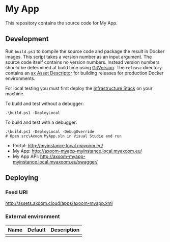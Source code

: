 # My App

This repository contains the source code for My App.

## Development

Run `build.ps1` to compile the source code and package the result in Docker images.
This script takes a version number as an input argument. The source code itself contains no version numbers. Instead version numbers should be determined at build time using [GitVersion](http://gitversion.readthedocs.io/).
The `release` directory contains an [ax Asset Descriptor](https://tfs.inside-axoom.org/tfs/axoom/axoom/_git/Axoom.Provisioning?_a=readme&fullScreen=true) for building releases for production Docker environments.

For local testing you must first deploy the [Infrastructure Stack](https://tfs.inside-axoom.org/tfs/axoom/axoom/_git/Axoom.Platform.Stacks.Infrastructure) on your machine.

To build and test without a debugger:

    .\build.ps1 -DeployLocal

To build and test with a debugger:

    .\build.ps1 -DeployLocal -DebugOverride
    # Open src\Axoom.MyApp.sln in Visual Studio and run

 * Portal: http://myinstance.local.mayoom.eu/
 * My App: http://axoom-myapp-myinstance.local.myaxoom.eu/
 * My App API: http://axoom-myapp-myinstance.local.myaxoom.eu/swagger/

## Deploying

### Feed URI

http://assets.axoom.cloud/apps/axoom-myapp.xml

### External environment

| Name | Default | Description |
| ---- | ------- | ----------- |
|      |         |             |
